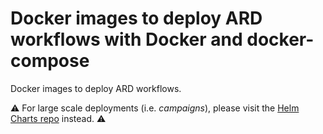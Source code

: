 # Docker images to deploy ARD workflows with Docker and docker-compose

Docker images to deploy ARD workflows.

:warning: For large scale deployments (i.e. *campaigns*), please visit the [Helm Charts repo](https://github.com/SatelliteApplicationsCatapult/helm-charts) instead. :warning:
